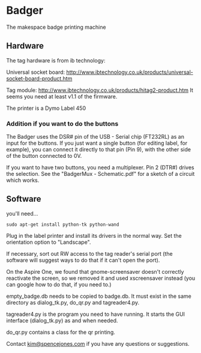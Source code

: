 Badger
======


The makespace badge printing machine


## Hardware

The tag hardware is from ib technology:

Universal socket board: http://www.ibtechnology.co.uk/products/universal-socket-board-product.htm

Tag module: http://www.ibtechnology.co.uk/products/hitag2-product.htm  It seems you need at least v1.1 of the firmware.

The printer is a Dymo Label 450

### Addition if you want to do the buttons

The Badger uses the DSR# pin of the USB - Serial chip (FT232RL) as an input for the buttons. If you just want a single button (for editing label, for example), you can connect it directly to that pin (Pin 9), with the other side of the button connected to 0V.

If you want to have two buttons, you need a multiplexer. Pin 2 (DTR#) drives the selection. See the "BadgerMux - Schematic.pdf" for a sketch of a circuit which works.

## Software

you'll need...

    sudo apt-get install python-tk python-wand

Plug in the label printer and install its drivers in the normal way. Set the orientation option to "Landscape".


If necessary, sort out RW access to the tag reader's serial port (the software will suggest ways to do that if it can't open the port).

On the Aspire One, we found that gnome-screensaver doesn't correctly reactivate the screen, so we removed it and used xscreensaver instead (you can google how to do that, if you need to.)

empty_badge.db needs to be copied to badge.db. It must exist in the same directory as dialog_tk.py, do_qr.py and tagreader4.py.

tagreader4.py is the program you need to have running. It starts the GUI interface (dialog_tk.py) as and when needed.

do_qr.py contains a class for the qr printing. 


Contact kim@spencejones.com if you have any questions or suggestions.
